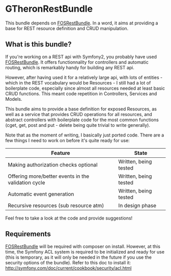 # GTheronRestBundle

This bundle depends on [FOSRestBundle](https://github.com/FriendsOfSymfony/FOSRestBundle). In a word, it aims at providing a base for REST resource definition and CRUD manipulation.

## What is this bundle?

If you're working on a REST api with Symfony2, you probably have used [FOSRestBundle](https://github.com/FriendsOfSymfony/FOSRestBundle). It offers functionnality for controllers and automatic routing, which is remarkably handy for building any REST api.

However, after having used it for a relatively large api, with lots of entities - which in the REST vocabulary would be Resources - I still had a lot of boilerplate code, especially since almost all resources needed at least basic CRUD functions.
This meant code repetition in Controllers, Services and Models.

This bundle aims to provide a base definition for exposed Resources, as well as a service that provides CRUD operations for all resources, and abstract controllers with boilerplate code for the most common functions (cget, get, post and put - delete being quite trivial to write generally).

Note that as the moment of writing, I basically just ported code. There are a few things I need to work on before it's quite ready for use:

| Feature | State |
| ------------- | ------------- |
| Making authorization checks optional | Written, being tested |
| Offering more/better events in the validation cycle | Written, being tested |
| Automatic event generation  | Written, being tested |
| Recursive resources (sub resource atm) | In design phase |

Feel free to take a look at the code and provide suggestions!

## Requirements

[FOSRestBundle](https://github.com/FriendsOfSymfony/FOSRestBundle) will be required with composer on install.
However, at this time, the Symfony ACL system is required to be initialized and ready for use (this is temporary, as it will only be needed in the future if you use the security options of the bundle).
Refer to this doc to install it: http://symfony.com/doc/current/cookbook/security/acl.html
